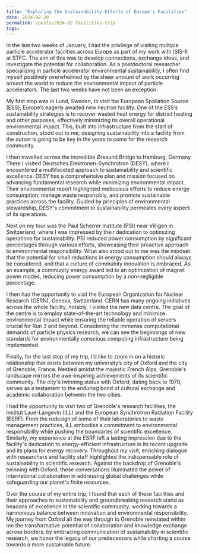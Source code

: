 ```yaml
---
title: "Exploring the Sustainability Efforts of Europe's Facilities"
date: 2024-02-20
permalink: /posts/2024-02-facilities-trip
tags:
---
```


In the last two weeks of January, I had the privilege of visiting multiple particle accelerator facilities across Europe as part of my work with ISIS-II at STFC. The aim of this was to develop connections, exchange ideas, and investigate the potential for collaboration. As a postdoctoral researcher specializing in particle accelerator environmental sustainability, I often find myself positively overwhelmed by the sheer amount of work occurring around the world to reduce the environmental impact of particle accelerators. The last two weeks have not been an exception.

My first stop was in Lund, Sweden, to visit the European Spallation Source (ESS), Europe’s eagerly awaited new neutron facility. One of the ESS’s sustainability strategies is to recover wasted heat energy for district heating and other purposes, effectively minimizing its overall operational environmental impact. This, built into infrastructure from the start of construction, stood out to me; designing sustainability into a facility from the outset is going to be key in the years to come for the research community.

I then travelled across the incredible Øresund Bridge to Hamburg, Germany. There I visited Deutsches Elektronen-Synchrotron (DESY), where I encountered a multifaceted approach to sustainability and scientific excellence. DESY has a comprehensive plan and mission focused on advancing fundamental research while minimizing environmental impact. Their environmental report highlighted meticulous efforts to reduce energy consumption, manage waste responsibly, and promote sustainable practices across the facility. Guided by principles of environmental stewardship, DESY's commitment to sustainability permeates every aspect of its operations.

Next on my tour was the Paul Scherrer Institute (PSI) near Villigen in Switzerland, where I was impressed by their dedication to optimizing operations for sustainability. PSI reduced power consumption by significant percentages through various efforts, showcasing their proactive approach to environmental responsibility. What also stood out to me was the mindset that the potential for small reductions in energy consumption should always be considered, and that a culture of community innovation is embraced. As an example, a community energy award led to an optimization of magnet power modes, reducing power consumption by a non-negligible percentage.

I then had the opportunity to visit the European Organization for Nuclear Research (CERN), Geneva, Switzerland. CERN has many ongoing initiatives across the whole facility, notably, I visited the new data centre. The goal of the centre is to employ state-of-the-art technology and minimize environmental impact while ensuring the reliable operation of servers crucial for Run 3 and beyond. Considering the immense computational demands of particle physics research, we can see the beginnings of new standards for environmentally conscious computing infrastructure being implemented.

Finally, for the last stop of my trip, I’d like to zoom in on a historic relationship that exists between my university’s city of Oxford and the city of Grenoble, France. Nestled amidst the majestic French Alps, Grenoble's landscape mirrors the awe-inspiring achievements of its scientific community. The city's twinning status with Oxford, dating back to 1979, serves as a testament to the enduring bond of cultural exchange and academic collaboration between the two cities.

I had the opportunity to visit two of Grenoble's research facilities, the Institut Laue-Langevin (ILL) and the European Synchrotron Radiation Facility (ESRF). From the redesign of some of their laboratories to waste management practices, ILL embodies a commitment to environmental responsibility while pushing the boundaries of scientific excellence. Similarly, my experience at the ESRF left a lasting impression due to the facility's dedication to energy-efficient infrastructure in its recent upgrade and its plans for energy recovery. Throughout my visit, enriching dialogue with researchers and facility staff highlighted the indispensable role of sustainability in scientific research. Against the backdrop of Grenoble's twinning with Oxford, these conversations illuminated the power of international collaboration in addressing global challenges while safeguarding our planet's finite resources.

Over the course of my entire trip, I found that each of these facilities and their approaches to sustainability and groundbreaking research stand as beacons of excellence in the scientific community, working towards a harmonious balance between innovation and environmental responsibility. My journey from Oxford all the way through to Grenoble reinstated within me the transformative potential of collaboration and knowledge exchange across borders; by embracing communication of sustainability in scientific research, we honor the legacy of our predecessors while charting a course towards a more sustainable future.
